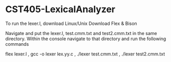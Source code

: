 # CST405-LexicalAnalyzer

To run the lexer.l, download Linux/Unix
Download Flex & Bison

Navigate and put the lexer.l, test.cmm.txt and test2.cmm.txt in the same directory.
Within the console navigate to that directory and run the following commands

flex lexer.l , gcc -o lexer lex.yy.c , ./lexer test.cmm.txt , ./lexer test2.cmm.txt
